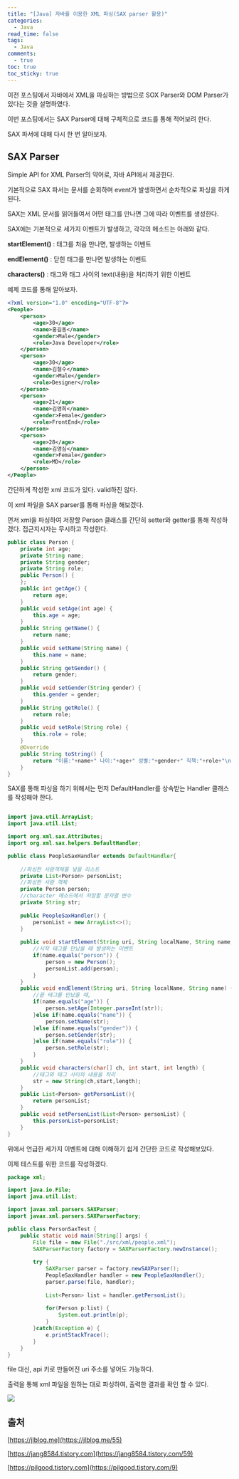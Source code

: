 ```yaml
---
title: "[Java] 자바를 이용한 XML 파싱(SAX parser 활용)"
categories:
  - Java
read_time: false
tags:
  - Java
comments:
  - true
toc: true
toc_sticky: true
---
```

이전 포스팅에서 자바에서 XML을 파싱하는 방법으로 SOX Parser와 DOM Parser가 있다는 것을 설명하였다.

이번 포스팅에서는 SAX Parser에 대해 구체적으로 코드를 통해 적어보려 한다.

SAX 파서에 대해 다시 한 번 알아보자.

## SAX Parser
Simple API for XML Parser의 약어로, 자바 API에서 제공한다.

기본적으로 SAX 파서는 문서를 순회하며 event가 발생하면서 순차적으로 파싱을 하게 된다. 

SAX는 XML 문서를 읽어들여서 어떤 태그를 만나면 그에 따라 이벤트를 생성한다.

SAX에는 기본적으로 세가지 이벤트가 발생하고, 각각의 메소드는 아래와 같다.

__startElement()__ : 태그를 처음 만나면, 발생하는 이벤트

__endElement()__ : 닫힌 태그를 만나면 발생하는 이벤트

__characters()__ : 태그와 태그 사이의 text(내용)을 처리하기 위한 이벤트

예제 코드를 통해 알아보자.

```xml
<?xml version="1.0" encoding="UTF-8"?>
<People>
	<person>
		<age>30</age>
		<name>홍길동</name>
		<gender>Male</gender>
		<role>Java Developer</role>
	</person>
	<person>
		<age>30</age>
		<name>김철수</name>
		<gender>Male</gender>
		<role>Designer</role>
	</person>
	<person>
		<age>21</age>
		<name>김영희</name>
		<gender>Female</gender>
		<role>FrontEnd</role>
	</person>
	<person>
		<age>28</age>
		<name>김영심</name>
		<gender>Female</gender>
		<role>MD</role>
	</person>
</People>
```

간단하게 작성한 xml 코드가 있다. valid하진 않다.

이 xml 파일을 SAX parser를 통해 파싱을 해보겠다.

먼저 xml을 파싱하여 저장할 Person 클래스를 간단히 setter와 getter를 통해 작성하겠다. 접근지시자는 무시하고 작성한다.

```java
public class Person {
	private int age;
	private String name;
	private String gender;
	private String role;
	public Person() {
	};
	public int getAge() {
		return age;
	}
	public void setAge(int age) {
		this.age = age;
	}
	public String getName() {
		return name;
	}
	public void setName(String name) {
		this.name = name;
	}
	public String getGender() {
		return gender;
	}
	public void setGender(String gender) {
		this.gender = gender;
	}
	public String getRole() {
		return role;
	}
	public void setRole(String role) {
		this.role = role;
	}
	@Override
	public String toString() {
		return "이름:"+name+" 나이:"+age+" 성별:"+gender+" 직책:"+role+"\n";
	}
}
```


SAX를 통해 파싱을 하기 위해서는 먼저 DefaultHandler를 상속받는 Handler 클래스를 작성해야 한다.

```java

import java.util.ArrayList;
import java.util.List;

import org.xml.sax.Attributes;
import org.xml.sax.helpers.DefaultHandler;

public class PeopleSaxHandler extends DefaultHandler{
	
	//파싱한 사람객체를 넣을 리스트
	private List<Person> personList;
	//파싱한 사람 객체
	private Person person;
	//character 메소드에서 저장할 문자열 변수
	private String str;
	
	public PeopleSaxHandler() {
		personList = new ArrayList<>();
	}
	
	public void startElement(String uri, String localName, String name, Attributes att) {
		//시작 태그를 만났을 때 발생하는 이벤트
		if(name.equals("person")) {
			person = new Person();
			personList.add(person);
		}
	}
	public void endElement(String uri, String localName, String name) {
		//끝 태그를 만났을 때,
		if(name.equals("age")) {
			person.setAge(Integer.parseInt(str));
		}else if(name.equals("name")) {
			person.setName(str);
		}else if(name.equals("gender")) {
			person.setGender(str);
		}else if(name.equals("role")) {
			person.setRole(str);
		}
	}
	public void characters(char[] ch, int start, int length) {
		//태그와 태그 사이의 내용을 처리
		str = new String(ch,start,length);
	}
    public List<Person> getPersonList(){
		return personList;
	}
	public void setPersonList(List<Person> personList) {
		this.personList=personList;
	}
}
```

위에서 언급한 세가지 이벤트에 대해 이해하기 쉽게 간단한 코드로 작성해보았다.

이제 테스트를 위한 코드를 작성하겠다.

```java
package xml;

import java.io.File;
import java.util.List;

import javax.xml.parsers.SAXParser;
import javax.xml.parsers.SAXParserFactory;

public class PersonSaxTest {
	public static void main(String[] args) {
		File file = new File("./src/xml/people.xml");
		SAXParserFactory factory = SAXParserFactory.newInstance();
		
		try {
			SAXParser parser = factory.newSAXParser();
			PeopleSaxHandler handler = new PeopleSaxHandler();
			parser.parse(file, handler);
			
			List<Person> list = handler.getPersonList();
			
			for(Person p:list) {
				System.out.println(p);
			}
		}catch(Exception e) {
			e.printStackTrace();
		}	
	}
}
```

file 대신, api 키로 만들어진 uri 주소를 넣어도 가능하다.

출력을 통해 xml 파일을 원하는 대로 파싱하여, 출력한 결과를 확인 할 수 있다.

![](/assets/img/java/20200328_1.png)


## 출처
[https://jlblog.me](https://jlblog.me/55)

[https://jang8584.tistory.com](https://jang8584.tistory.com/59)

[https://pilgood.tistory.com](https://pilgood.tistory.com/9)
